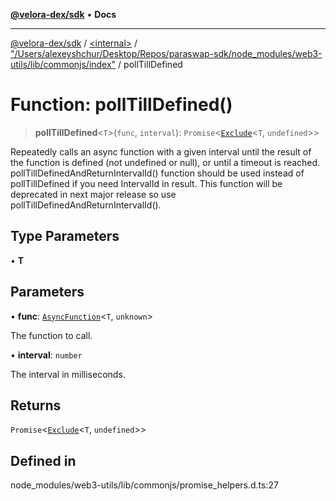 [**@velora-dex/sdk**](../../../../README.md) • **Docs**

***

[@velora-dex/sdk](../../../../globals.md) / [\<internal\>](../../../README.md) / ["/Users/alexeyshchur/Desktop/Repos/paraswap-sdk/node\_modules/web3-utils/lib/commonjs/index"](../README.md) / pollTillDefined

# Function: pollTillDefined()

> **pollTillDefined**\<`T`\>(`func`, `interval`): `Promise`\<[`Exclude`](../../../type-aliases/Exclude.md)\<`T`, `undefined`\>\>

Repeatedly calls an async function with a given interval until the result of the function is defined (not undefined or null),
or until a timeout is reached.
pollTillDefinedAndReturnIntervalId() function should be used instead of pollTillDefined if you need IntervalId in result.
This function will be deprecated in next major release so use pollTillDefinedAndReturnIntervalId().

## Type Parameters

• **T**

## Parameters

• **func**: [`AsyncFunction`](../type-aliases/AsyncFunction.md)\<`T`, `unknown`\>

The function to call.

• **interval**: `number`

The interval in milliseconds.

## Returns

`Promise`\<[`Exclude`](../../../type-aliases/Exclude.md)\<`T`, `undefined`\>\>

## Defined in

node\_modules/web3-utils/lib/commonjs/promise\_helpers.d.ts:27
